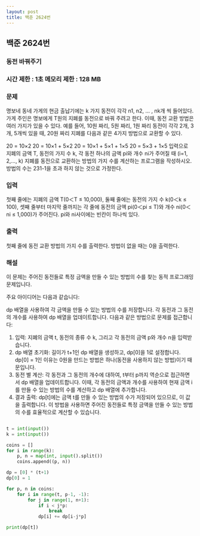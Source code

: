 ```yaml
---
layout: post
title: 백준 2624번
---
```


<h2>백준 2624번</h2>

<h3>동전 바꿔주기</h3>

<h3>시간 제한 : 1초   메모리 제한 : 128 MB</h3>


<h3>문제</h3>

명보네 동네 가게의 현금 출납기에는 k 가지 동전이 각각 n1, n2, … , nk개 씩 들어있다. 가게 주인은 명보에게 T원의 지폐를 동전으로 바꿔 주려고 한다. 이때, 동전 교환 방법은 여러 가지가 있을 수 있다. 예를 들어, 10원 짜리, 5원 짜리, 1원 짜리 동전이 각각 2개, 3개, 5개씩 있을 때, 20원 짜리 지폐를 다음과 같은 4가지 방법으로 교환할 수 있다.

20 = 10×2 
20 = 10×1 + 5×2 
20 = 10×1 + 5×1 + 1×5 
20 = 5×3 + 1×5
입력으로 지폐의 금액 T, 동전의 가지 수 k, 각 동전 하나의 금액 pi와 개수 ni가 주어질 때 (i=1, 2,…, k) 지폐를 동전으로 교환하는 방법의 가지 수를 계산하는 프로그램을 작성하시오. 방법의 수는 231-1을 초과 하지 않는 것으로 가정한다.
<h3>입력</h3>

첫째 줄에는 지폐의 금액 T(0＜T ≤ 10,000), 둘째 줄에는 동전의 가지 수 k(0＜k ≤ 100), 셋째 줄부터 마지막 줄까지는 각 줄에 동전의 금액 pi(0＜pi ≤ T)와 개수 ni(0＜ni ≤ 1,000)가 주어진다. pi와 ni사이에는 빈칸이 하나씩 있다.


<h3>출력</h3>

첫째 줄에 동전 교환 방법의 가지 수를 출력한다. 방법이 없을 때는 0을 출력한다.

<h3>해설</h3>

이 문제는 주어진 동전들로 특정 금액을 만들 수 있는 방법의 수를 찾는 동적 프로그래밍 문제입니다.

주요 아이디어는 다음과 같습니다:

dp 배열을 사용하여 각 금액을 만들 수 있는 방법의 수를 저장합니다.
각 동전과 그 동전의 개수를 사용하여 dp 배열을 업데이트합니다.
다음과 같은 방법으로 문제를 접근합니다:

1. 입력: 지폐의 금액 t, 동전의 종류 수 k, 그리고 각 동전의 금액 p와 개수 n을 입력받습니다.
2. dp 배열 초기화: 길이가 t+1인 dp 배열을 생성하고, dp[0]을 1로 설정합니다. dp[0] = 1인 이유는 0원을 만드는 방법은 하나(동전을 사용하지 않는 방법)이기 때문입니다.
3. 동전 별 계산: 각 동전과 그 동전의 개수에 대하여, t부터 p까지 역순으로 접근하면서 dp 배열을 업데이트합니다. 이때, 각 동전의 금액과 개수를 사용하여 현재 금액 i를 만들 수 있는 방법의 수를 계산하고 dp 배열에 추가합니다.
4. 결과 출력: dp[t]에는 금액 t를 만들 수 있는 방법의 수가 저장되어 있으므로, 이 값을 출력합니다.
이 방법을 사용하면 주어진 동전들로 특정 금액을 만들 수 있는 방법의 수를 효율적으로 계산할 수 있습니다.

```Python

t = int(input())
k = int(input())  

coins = []  
for i in range(k):
    p, n = map(int, input().split())
    coins.append((p, n))

dp = [0] * (t+1) 
dp[0] = 1 

for p, n in coins:
    for i in range(t, p-1, -1):
        for j in range(1, n+1):
            if i < j*p:
                break
            dp[i] += dp[i-j*p]

print(dp[t])



```